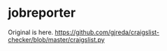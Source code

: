 # jobreporter

Original is here.
https://github.com/gjreda/craigslist-checker/blob/master/craigslist.py
